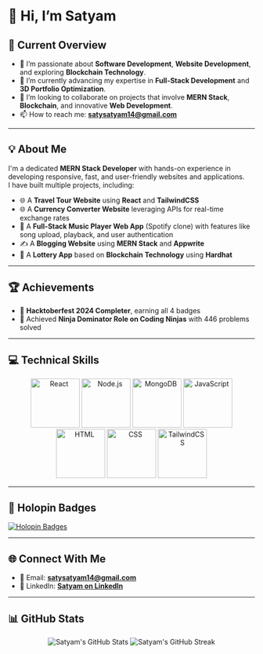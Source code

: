 # 👋 Hi, I’m Satyam  


## 👀 Current Overview  

- 👀 I’m passionate about **Software Development**, **Website Development**, and exploring **Blockchain Technology**.  
- 🌱 I’m currently advancing my expertise in **Full-Stack Development** and **3D Portfolio Optimization**.  
- 💞️ I’m looking to collaborate on projects that involve **MERN Stack**, **Blockchain**, and innovative **Web Development**.  
- 📫 How to reach me: **[satysatyam14@gmail.com](mailto:satysatyam14@gmail.com)**  

---

## 💡 About Me  

I'm a dedicated **MERN Stack Developer** with hands-on experience in developing responsive, fast, and user-friendly websites and applications.  
I have built multiple projects, including:  
- 🌐 A **Travel Tour Website** using **React** and **TailwindCSS**  
- 🌐 A **Currency Converter Website** leveraging APIs for real-time exchange rates  
- 🎵 A **Full-Stack Music Player Web App** (Spotify clone) with features like song upload, playback, and user authentication  
- ✍️ A **Blogging Website** using **MERN Stack** and **Appwrite**  
- 🎲 A **Lottery App** based on **Blockchain Technology** using **Hardhat**  

---

## 🏆 Achievements  

- 🔹 **Hacktoberfest 2024 Completer**, earning all 4 badges  
- 🔹 Achieved **Ninja Dominator Role on Coding Ninjas** with 446 problems solved  

---

## 💻 Technical Skills  

<p align="center">
  <img src="https://img.icons8.com/color/500/react-native.png" alt="React" width="100" height="100"/>
  <img src="https://img.icons8.com/color/500/nodejs.png" alt="Node.js" width="100" height="100"/>
  <img src="https://img.icons8.com/color/500/mongodb.png" alt="MongoDB" width="100" height="100"/>
  <img src="https://img.icons8.com/color/500/javascript.png" alt="JavaScript" width="100" height="100"/>
  <img src="https://img.icons8.com/color/500/html-5.png" alt="HTML" width="100" height="100"/>
  <img src="https://img.icons8.com/color/500/css3.png" alt="CSS" width="100" height="100"/>
  <img src="https://img.icons8.com/color/500/tailwindcss.png" alt="TailwindCSS" width="100" height="100"/>
</p>

---

## 🌟 Holopin Badges  

[![Holopin Badges](https://holopin.me/knightsoul9)](https://www.holopin.io/@knightsoul9#badges)   

---

## 🌐 Connect With Me  

- 📧 Email: **[satysatyam14@gmail.com](mailto:satysatyam14@gmail.com)**  
- 💼 LinkedIn: **[Satyam on LinkedIn](https://www.linkedin.com/in/satyam-7b60b7224/)**  

---

## 📊 GitHub Stats  

<p align="center">
  <img src="https://github-readme-stats.vercel.app/api?username=KnightSoul9&show_icons=true&theme=tokyonight" alt="Satyam's GitHub Stats" />
  <img src="https://github-readme-streak-stats.herokuapp.com/?user=KnightSoul9&theme=tokyonight" alt="Satyam's GitHub Streak" />
</p>
